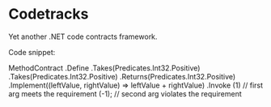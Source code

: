 # Codetracks
Yet another .NET code contracts framework.


Code snippet:

MethodContract
  .Define
	.Takes(Predicates.Int32.Positive)
  	.Takes(Predicates.Int32.Positive)
	.Returns(Predicates.Int32.Positive)
	.Implement((leftValue, rightValue) => leftValue + rightValue)
	.Invoke
		(1) // first arg meets the requirement
		(-1); // second arg violates the requirement
